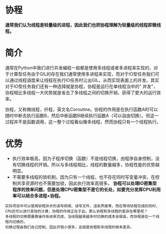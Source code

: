 # 协程

**通常我们认为线程是轻量级的进程，因此我们也把协程理解为轻量级的线程即微线程。**

# 简介

通常在Python中我们进行并发编程一般都是使用多线程或者多进程来实现的，对于计算型任务由于GIL的存在我们通常使用多进程来实现，而对于IO型任务我们可以通过线程调度来让线程在执行IO任务时让出GIL，从而实现表面上的并发。其实对于IO型任务我们还有一种选择就是协程，协程是运行在单线程当中的"
并发"，协程相比多线程一大优势就是省去了多线程之间的切换开销，获得了更大的运行效率。

协程，又称微线程，纤程，英文名Coroutine。协程的作用是在执行函数A时可以随时中断去执行函数B，然后中断函数B继续执行函数A（可以自由切换）。但这一过程并不是函数调用，这一整个过程看似像多线程，然而协程只有一个线程执行。

# 优势

* 执行效率极高，因为子程序切换（函数）不是线程切换，由程序自身控制，没有切换线程的开销。所以与多线程相比，线程的数量越多，协程性能的优势越明显。
* 不需要多线程的锁机制，因为只有一个线程，也不存在同时写变量冲突，在控制共享资源时也不需要加锁，因此执行效率高很多。
  **协程可以处理IO密集型程序的效率问题，但是处理CPU密集型不是它的长处，如要充分发挥CPU利用率可以结合多进程+协程。**

```
实际项目中可以使用协程异步的读写网络、读写文件、渲染界面等，而在等待协程完成的同时，
CPU还可以进行其他的计算，协程的作用正在于此。那么协程和多线程的差异在哪里呢？
多线程的切换需要靠操作系统来完成，当线程越来越多时切换的成本会很高，而协程是在一个线程内切换的，
切换过程由我们自己控制，因此开销小很多，这就是协程和多线程的根本差异。
```


